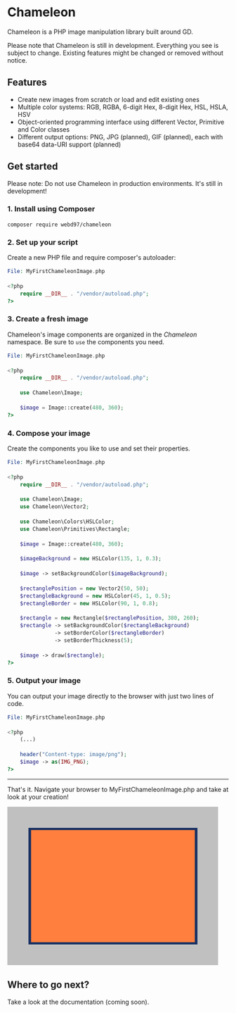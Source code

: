 # Chameleon
Chameleon is a PHP image manipulation library built around GD.

Please note that Chameleon is still in development. Everything you see is subject to change. Existing features might be changed or removed without notice.

## Features
- Create new images from scratch or load and edit existing ones
- Multiple color systems: RGB, RGBA, 6-digit Hex, 8-digit Hex, HSL, HSLA, HSV
- Object-oriented programming interface using different Vector, Primitive and Color classes
- Different output options: PNG, JPG (planned), GIF (planned), each with base64 data-URI support (planned)

## Get started
Please note: Do not use Chameleon in production environments. It's still in development!

### 1. Install using Composer
    composer require webd97/chameleon

### 2. Set up your script
Create a new PHP file and require composer's autoloader:
```php
File: MyFirstChameleonImage.php

<?php
    require __DIR__ . "/vendor/autoload.php";
?>
```

### 3. Create a fresh image
Chameleon's image components are organized in the *Chameleon* namespace. Be sure to `use` the components you need.

```php
File: MyFirstChameleonImage.php

<?php
    require __DIR__ . "/vendor/autoload.php";

    use Chameleon\Image;

    $image = Image::create(480, 360);
?>
```

### 4. Compose your image
Create the components you like to use and set their properties.

```php
File: MyFirstChameleonImage.php

<?php
    require __DIR__ . "/vendor/autoload.php";

    use Chameleon\Image;
    use Chameleon\Vector2;

    use Chameleon\Colors\HSLColor;
    use Chameleon\Primitives\Rectangle;

    $image = Image::create(480, 360);

    $imageBackground = new HSLColor(135, 1, 0.3);

    $image -> setBackgroundColor($imageBackground);

    $rectanglePosition = new Vector2(50, 50);
    $rectangleBackground = new HSLColor(45, 1, 0.5);
    $rectangleBorder = new HSLColor(90, 1, 0.8);

    $rectangle = new Rectangle($rectanglePosition, 380, 260);
    $rectangle -> setBackgroundColor($rectangleBackground)
               -> setBorderColor($rectangleBorder)
               -> setBorderThickness(5);

    $image -> draw($rectangle);
?>
```

### 5. Output your image
You can output your image directly to the browser with just two lines of code.

```php
File: MyFirstChameleonImage.php

<?php
    (...)

    header("Content-type: image/png");
    $image -> as(IMG_PNG);
?>

```
---
That's it. Navigate your browser to MyFirstChameleonImage.php and take at look at your creation!

![Chameleon example image](./img/index/example2.png)

## Where to go next?
Take a look at the documentation (coming soon).